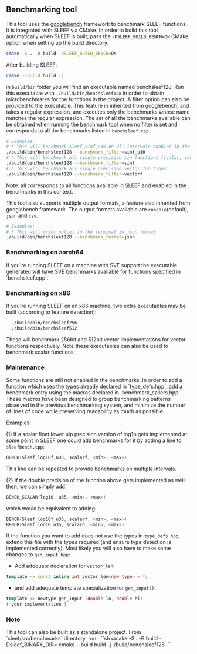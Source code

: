 <h2 id="benchmark">Benchmarking tool</h2>

This tool uses the [googlebench](https://github.com/google/benchmark) framework to benchmark SLEEF
functions.
It is integrated with SLEEF via CMake.
In order to build this tool automatically when SLEEF is
built, pass the `-DSLEEF_BUILD_BENCH=ON` CMake option when
setting up the build directory:
```sh
cmake -S . -B build -DSLEEF_BUILD_BENCH=ON
```
After building SLEEF:
```sh
cmake --build build -j
```
in `build/bin` folder you will find an executable named
benchsleef128.
Run this executable with `./build/bin/benchsleef128` in
order to obtain microbenchmarks for the functions in the project.
A filter option can also be provided to the executable.
This feature in inherited from googlebench, and takes
a regular expression, and executes only the benchmarks
whose name matches the regular expression.
The set of all the benchmarks available can be obtained
when running the benchmark tool when no filter is set
and corresponds to all the benchmarks listed in
`benchsleef.cpp`.
```sh
# Examples:
# * This will benchmark Sleef_sinf_u10 on all intervals enabled in the tool.
./build/bin/benchsleef128 --benchmark_filter=sinf_u10
# * This will benchmark all single precision sin functions (scalar, vector and sve if available):
./build/bin/benchsleef128 --benchmark_filter=sinf
# * This will benchmark all single precision vector functions:
./build/bin/benchsleef128 --benchmark_filter=vectorf
```
Note: all corresponds to all functions available in SLEEF and enabled in the benchmarks in this context.

This tool also supports multiple output formats, a feature
also inherited from googlebench framework.
The output formats available are `console`(default), `json` and `csv`.
```sh
# Examples:
# * This will print output in the terminal in json format:
./build/bin/benchsleef128 --benchmark_format=json
```

<h3 id="benchmark">Benchmarking on aarch64</h3>
If you're running SLEEF on a machine with SVE support the executable generated will have SVE benchmarks
available for functions specified in `benchsleef.cpp`.
<h3 id="benchmark">Benchmarking on x86</h3>
If you're running SLEEF on an x86 machine, two extra
executables may be built (according to feature detection):

```sh
  ./build/bin/benchsleef256
  ./build/bin/benchsleef512
```

These will benchmark 256bit and 512bit vector implementations
for vector functions respectively.
Note these executables can also be used to benchmark scalar
functions.

<h3 id="benchmark">Maintenance</h3>
Some functions are still not enabled in the benchmarks.
In order to add a function which uses the types already
declared in `type_defs.hpp`, add a benchmark entry using
the macros declared in `benchmark_callers.hpp`.
These macros have been designed to group benchmarking
patterns observed in the previous benchmarking system,
and minimize the number of lines of code while preserving
readability as much as possible.

Examples:

(1) If a scalar float lower ulp precision version of
log1p gets implemented at some point in SLEEF one could
add benchmarks for it by adding a line to `sleefbench.cpp`:
```cpp
BENCH(Sleef_log10f_u35, scalarf, <min>, <max>)
```
This line can be repeated to provide benchmarks on
multiple intervals.

(2) If the double precision of the function above gets
implemented as well then, we can simply add:
```cpp
BENCH_SCALAR(log10, u35, <min>, <max>)
```
which would be equivalent to adding:
```cpp
BENCH(Sleef_log10f_u35, scalarf, <min>, <max>)
BENCH(Sleef_log10_u35, scalard, <min>, <max>)
```
If the function you want to add does not use the types in
`type_defs.hpp`, extend this file with the types required
(and ensure type detection is implemented correctly).
Most likely you will also have to make some changes to
`gen_input.hpp`:
* Add adequate declaration for `vector_len`:
```cpp
template <> const inline int vector_len<new_type> = *;
```
* and add adequate template specialization for `gen_input()`:
```cpp
template <> newtype gen_input (double lo, double hi)
{ your implementation }
```
<h3 id="benchmark">Note</h3>
This tool can also be built as a standalone project.
From `sleef/src/benchmarks` directory, run:
```sh
cmake -S . -B build -Dsleef_BINARY_DIR=<build_dir>
cmake --build build -j
./build/benchsleef128
```
